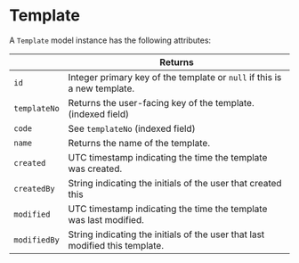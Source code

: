 # Template

A `Template` model instance has the following attributes:

|   | Returns |
| --- | --- |
| `id` | Integer primary key of the template or `null` if this is a new template. |
| `templateNo` | Returns the user-facing key of the template. (indexed field) |
| `code` | See `templateNo` (indexed field) |
| `name` | Returns the name of the template. |
| `created` | UTC timestamp indicating the time the template was created. |
| `createdBy` | String indicating the initials of the user that created this
| `modified` | UTC timestamp indicating the time the template was last modified. |
| `modifiedBy` | String indicating the initials of the user that last modified this template. |
